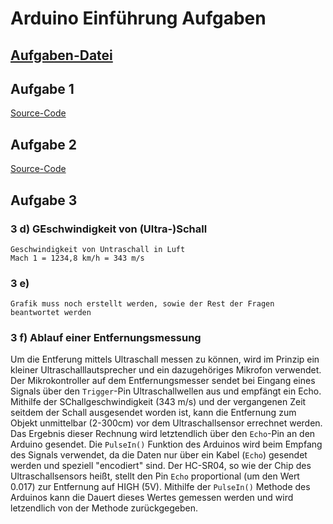 # Arduino Einführung Aufgaben

## [Aufgaben-Datei](https://moodle.hsnr.de/pluginfile.php/640276/mod_resource/content/1/Anleitung_Kennenlernprojekte_WS2021_V3.pdf)

## Aufgabe 1

[Source-Code](https://git.ide3.de/universumgames/esp/-/tags/First-Task)

## Aufgabe 2

[Source-Code](https://git.ide3.de/universumgames/esp/-/tags/Second-Task)

## Aufgabe 3

### 3 d) GEschwindigkeit von (Ultra-)Schall
    Geschwindigkeit von Untraschall in Luft
    Mach 1 = 1234,8 km/h = 343 m/s

### 3 e)
    Grafik muss noch erstellt werden, sowie der Rest der Fragen beantwortet werden

### 3 f) Ablauf einer Entfernungsmessung
Um die Entferung mittels Ultraschall messen zu können, wird im Prinzip ein kleiner Ultraschalllautsprecher und ein dazugehöriges Mikrofon verwendet. Der Mikrokontroller auf dem Entfernungsmesser sendet bei Eingang eines Signals über den `Trigger`-Pin Ultraschallwellen aus und empfängt ein Echo. Mithilfe der SChallgeschwindigkeit (343 m/s) und der vergangenen Zeit seitdem der Schall ausgesendet worden ist, kann die Entfernung zum Objekt unmittelbar (2-300cm) vor dem Ultraschallsensor errechnet werden. Das Ergebnis dieser Rechnung wird letztendlich über den `Echo`-Pin an den Arduino gesendet. Die `PulseIn()` Funktion des Arduinos wird beim Empfang des Signals verwendet, da die Daten nur über ein Kabel (`Echo`) gesendet werden und speziell "encodiert" sind. Der HC-SR04, so wie der Chip des Ultraschallsensors heißt, stellt den Pin `Echo` proportional (um den Wert 0.017) zur Entfernung auf HIGH (5V). Mithilfe der `PulseIn()` Methode des Arduinos kann die Dauert dieses Wertes gemessen werden und wird letzendlich von der Methode zurückgegeben.
